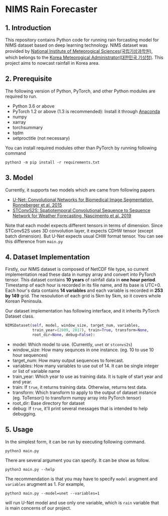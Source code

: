 # NIMS Rain Forecaster

## 1. Introduction

This repository contains Python code for running rain forcasting model for NIMS dataset based on deep learning technology. NIMS dataset was provided by [National Institute of Meteorogical Sciences(국립기상과학원)](http://www.nimr.go.kr/MA/main.jsp), which belongs to the [Korea Meteorogical Administrator(대한민국 기상청)](https://www.kma.go.kr/home/index.jsp). This project aims to nowcast rainfall in Korea area.

## 2. Prerequisite

The following version of Python, PyTorch, and other Python modules are required to run.

- Python 3.6 or above
- PyTorch 1.2 or above (1.3 is recommended): Install it through [Anaconda](https://www.anaconda.com/)
- numpy
- xarray
- torchsummary
- tqdm
- setproctitle (not necessary)

You can install required modules other than PyTorch by running following command
```
python3 -m pip install -r requirements.txt
```

## 3. Model

Currently, it supports two models which are came from following papers

- [U-Net: Convolutional Networks for Biomedical Image Segmentation, Ronneberger et al. 2015](http://arxiv.org/abs/1505.04597)
- [STConvS2S: Spatiotemporal Convolutional Sequence to Sequence Network for Weather Forecasting, Nascimento et al. 2019](http://arxiv.org/abs/1912.00134)

Note that each model expects different tensors in terms of dimension. Since STConvS2S uses 3D convolution layer, it expects CDHW tensor (except batch dimension). But U-Net expects usual CHW format tensor. You can see this difference from `main.py`

## 4. Dataset Implementation

Firstly, our NIMS dataset is composed of NetCDF file type, so current implementation read these data in numpy array and convert into PyTorch tensor. This dataset contains **10 years** of rainfall data in **one hour period**. Timestamp of each hour is recorded in its file name, and its base is UTC+0. Each hour's data contains **14 variables** and each variable is recorded in **253 by 149** grid. The resoulution of each grid is 5km by 5km, so it covers whole Korean Peninsula.

Our dataset implementation has following interface, and it inherits PyTorch Dataset class.

```python
NIMSDataset(self, model, window_size, target_num, variables,
            train_year=(2009, 2017), train=True, transform=None,
            root_dir=None, debug=False):
```

- model: Which model to use. (Currently, `unet` or `stconvs2s`)
- window_size: How many sequnces in one instance. (eg. 10 to use 10 hour sequences)
- target_num: How many output sequences to forecast.
- variables: How many variables to use out of 14. It can be single integer or list of variable name
- train_year: Which year to use as training data. It is tuple of start year and end year.
- train: If `true`, it returns training data. Otherwise, returns test data.
- transform: Which transform to apply to the output of dataset instance (eg. ToTensor() to transform numpy array into PyTorch tensor)
- root_dir: Base directory for dataset
- debug: If `true`, it'll print several messages that is intended to help debugging.

## 5. Usage

In the simplest form, it can be run by executing following command.
```
python3 main.py
```

There are several argument you can specify. It can be show as follow.
```
python3 main.py --help
```

The recommendation is that you may have to specify `model` arugment and `variables` arugment as 1. For example,
```
python3 main.py --model=unet --variables=1
```
will run U-Net model and use only one variable, which is `rain` variable that is main concerns of our project.
